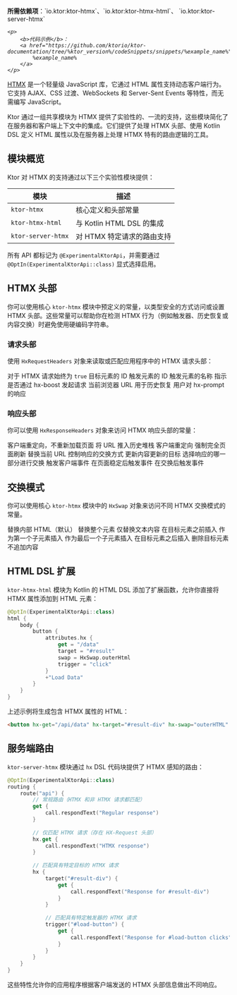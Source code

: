 [//]: # (title: HTMX 集成)

<show-structure for="chapter" depth="2"/>
<primary-label ref="experimental"/>

<tldr>
<p>
<b>所需依赖项</b>：`io.ktor:ktor-htmx`、`io.ktor:ktor-htmx-html`、
`io.ktor:ktor-server-htmx`
</p>
<var name="example_name" value="htmx-integration"/>

    <p>
        <b>代码示例</b>：
        <a href="https://github.com/ktorio/ktor-documentation/tree/%ktor_version%/codeSnippets/snippets/%example_name%">
            %example_name%
        </a>
    </p>
    
</tldr>

[HTMX](https://htmx.org/) 是一个轻量级 JavaScript 库，它通过 HTML 属性支持动态客户端行为。它支持 AJAX、CSS 过渡、WebSockets 和 Server-Sent Events 等特性，而无需编写 JavaScript。

Ktor 通过一组共享模块为 HTMX 提供了实验性的、一流的支持，这些模块简化了在服务器和客户端上下文中的集成。它们提供了处理 HTMX 头部、使用 Kotlin DSL 定义 HTML 属性以及在服务器上处理 HTMX 特有的路由逻辑的工具。

## 模块概览

Ktor 对 HTMX 的支持通过以下三个实验性模块提供：

| 模块             | 描述                                |
|--------------------|--------------------------------------------|
| `ktor-htmx`        | 核心定义和头部常量      |
| `ktor-htmx-html`   | 与 Kotlin HTML DSL 的集成       |
| `ktor-server-htmx` | 对 HTMX 特定请求的路由支持 |

所有 API 都标记为 `@ExperimentalKtorApi`，并需要通过 `@OptIn(ExperimentalKtorApi::class)` 显式选择启用。

## HTMX 头部

你可以使用核心 `ktor-htmx` 模块中预定义的常量，以类型安全的方式访问或设置 HTMX 头部。这些常量可以帮助你在检测 HTMX 行为（例如触发器、历史恢复或内容交换）时避免使用硬编码字符串。

### 请求头部

使用 `HxRequestHeaders` 对象来读取或匹配应用程序中的 HTMX 请求头部：

<deflist type="wide">
<def title="HxRequestHeaders.Request">对于 HTMX 请求始终为 <code>true</code></def>
<def title="HxRequestHeaders.Target">目标元素的 ID</def>
<def title="HxRequestHeaders.Trigger">触发元素的 ID</def>
<def title="HxRequestHeaders.TriggerName">触发元素的名称</def>
<def title="HxRequestHeaders.Boosted">指示是否通过 hx-boost 发起请求</def>
<def title="HxRequestHeaders.CurrentUrl">当前浏览器 URL</def>
<def title="HxRequestHeaders.HistoryRestoreRequest">用于历史恢复</def>
<def title="HxRequestHeaders.Prompt">用户对 hx-prompt 的响应</def>
</deflist>

### 响应头部

你可以使用 `HxResponseHeaders` 对象来访问 HTMX 响应头部的常量：

<deflist type="wide">
<def title="HxResponseHeaders.Location">客户端重定向，不重新加载页面</def>
<def title="HxResponseHeaders.PushUrl">将 URL 推入历史堆栈</def>
<def title="HxResponseHeaders.Redirect">客户端重定向</def>
<def title="HxResponseHeaders.Refresh">强制完全页面刷新</def>
<def title="HxResponseHeaders.ReplaceUrl">替换当前 URL</def>
<def title="HxResponseHeaders.Reswap">控制响应的交换方式</def>
<def title="HxResponseHeaders.Retarget">更新内容更新的目标</def>
<def title="HxResponseHeaders.Reselect">选择响应的哪一部分进行交换</def>
<def title="HxResponseHeaders.Trigger">触发客户端事件</def>
<def title="HxResponseHeaders.TriggerAfterSettle">在页面稳定后触发事件</def>
<def title="HxResponseHeaders.TriggerAfterSwap">在交换后触发事件</def>
</deflist>

## 交换模式

你可以使用核心 `ktor-htmx` 模块中的 `HxSwap` 对象来访问不同 HTMX 交换模式的常量。

<deflist type="medium">
<def title="HxSwap.innerHtml">替换内部 HTML（默认）</def>
<def title="HxSwap.outerHtml ">替换整个元素</def>
<def title="HxSwap.textContent">仅替换文本内容</def>
<def title="HxSwap.beforeBegin">在目标元素之前插入</def>
<def title="HxSwap.afterBegin">作为第一个子元素插入</def>
<def title="HxSwap.beforeEnd">作为最后一个子元素插入</def>
<def title="HxSwap.afterEnd">在目标元素之后插入</def>
<def title="HxSwap.delete">删除目标元素</def>
<def title="HxSwap.none">不追加内容</def>
</deflist>

## HTML DSL 扩展

`ktor-htmx-html` 模块为 Kotlin 的 HTML DSL 添加了扩展函数，允许你直接将 HTMX 属性添加到 HTML 元素：

```kotlin
@OptIn(ExperimentalKtorApi::class)
html {
    body {
        button {
            attributes.hx {
                get = "/data"
                target = "#result"
                swap = HxSwap.outerHtml
                trigger = "click"
            }
            +"Load Data"
        }
    }
}
```

上述示例将生成包含 HTMX 属性的 HTML：

```html
<button hx-get="/api/data" hx-target="#result-div" hx-swap="outerHTML" hx-trigger="click">Load Data</button>
```

## 服务端路由

`ktor-server-htmx` 模块通过 `hx` DSL 代码块提供了 HTMX 感知的路由：

```kotlin
@OptIn(ExperimentalKtorApi::class)
routing {
    route("api") {
        // 常规路由（HTMX 和非 HTMX 请求都匹配）
        get {
            call.respondText("Regular response")
        }
        
        // 仅匹配 HTMX 请求（存在 HX-Request 头部）
        hx.get {
            call.respondText("HTMX response")
        }
        
        // 匹配具有特定目标的 HTMX 请求
        hx {
            target("#result-div") {
                get {
                    call.respondText("Response for #result-div")
                }
            }
            
            // 匹配具有特定触发器的 HTMX 请求
            trigger("#load-button") {
                get {
                    call.respondText("Response for #load-button clicks")
                }
            }
        }
    }
}
```

这些特性允许你的应用程序根据客户端发送的 HTMX 头部信息做出不同响应。